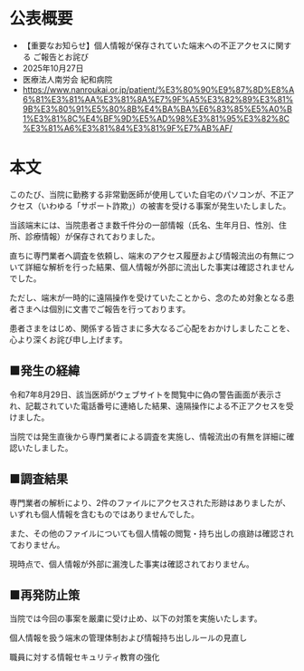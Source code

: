 # 公表概要
- 【重要なお知らせ】個人情報が保存されていた端末への不正アクセスに関する ご報告とお詫び
- 2025年10月27日
- 医療法人南労会 紀和病院
- https://www.nanroukai.or.jp/patient/%E3%80%90%E9%87%8D%E8%A6%81%E3%81%AA%E3%81%8A%E7%9F%A5%E3%82%89%E3%81%9B%E3%80%91%E5%80%8B%E4%BA%BA%E6%83%85%E5%A0%B1%E3%81%8C%E4%BF%9D%E5%AD%98%E3%81%95%E3%82%8C%E3%81%A6%E3%81%84%E3%81%9F%E7%AB%AF/

# 本文
このたび、当院に勤務する非常勤医師が使用していた自宅のパソコンが、不正アクセス（いわゆる「サポート詐欺」）の被害を受ける事案が発生いたしました。

当該端末には、当院患者さま数千件分の一部情報（氏名、生年月日、性別、住所、診療情報）が保存されておりました。

直ちに専門業者へ調査を依頼し、端末のアクセス履歴および情報流出の有無について詳細な解析を行った結果、個人情報が外部に流出した事実は確認されませんでした。

ただし、端末が一時的に遠隔操作を受けていたことから、念のため対象となる患者さまへは個別に文書でご報告を行っております。

患者さまをはじめ、関係する皆さまに多大なるご心配をおかけしましたことを、心より深くお詫び申し上げます。

## ■発生の経緯

令和7年8月29日、該当医師がウェブサイトを閲覧中に偽の警告画面が表示され、記載されていた電話番号に連絡した結果、遠隔操作による不正アクセスを受けました。

当院では発生直後から専門業者による調査を実施し、情報流出の有無を詳細に確認いたしました。

## ■調査結果
専門業者の解析により、2件のファイルにアクセスされた形跡はありましたが、いずれも個人情報を含むものではありませんでした。

また、その他のファイルについても個人情報の閲覧・持ち出しの痕跡は確認されておりません。

現時点で、個人情報が外部に漏洩した事実は確認されておりません。

## ■再発防止策

当院では今回の事案を厳粛に受け止め、以下の対策を実施いたします。

個人情報を扱う端末の管理体制および情報持ち出しルールの見直し

職員に対する情報セキュリティ教育の強化
